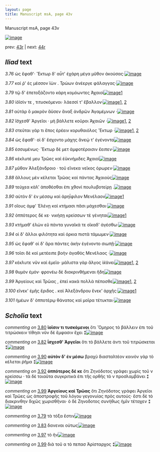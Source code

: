 ```yaml
---
layout: page
title: Manuscript msA, page 43v
---
```


Manuscript msA, page 43v

[![image](http://www.homermultitext.org/iipsrv?OBJ=IIP,1.0&FIF=/project/homer/pyramidal/deepzoom/hmt/vaimg/2017a/VA043VN_0545.tif&WID=100&CVT=JPEG)](http://www.homermultitext.org/ict2/?urn=urn:cite2:hmt:vaimg.2017a:VA043VN_0545)

prev:  [43r](../43r) | next:  [44r](../44r)

## *Iliad* text

*3.76* <a id="3.76"/> ὡς ἔφαθ'· Ἕκτωρ δ' αὖτ' ἐχάρη μέγα μῦθον ἀκούσας·[![image](http://www.homermultitext.org/iipsrv?OBJ=IIP,1.0&FIF=/project/homer/pyramidal/deepzoom/hmt/vaimg/2017a/VA043VN_0545.tif&RGN=0.49,0.2352,0.399,0.0278&WID=1000&CVT=JPEG)](http://www.homermultitext.org/ict2/?urn=urn:cite2:hmt:vaimg.2017a:VA043VN_0545@0.49,0.2352,0.399,0.0278)

*3.77* <a id="3.77"/> καί ῥ' ἐς μέσσον ϊὼν . Τρώων ἀνέεργε φάλαγγας·[![image](http://www.homermultitext.org/iipsrv?OBJ=IIP,1.0&FIF=/project/homer/pyramidal/deepzoom/hmt/vaimg/2017a/VA043VN_0545.tif&RGN=0.49,0.2577,0.372,0.0225&WID=1000&CVT=JPEG)](http://www.homermultitext.org/ict2/?urn=urn:cite2:hmt:vaimg.2017a:VA043VN_0545@0.49,0.2577,0.372,0.0225)

*3.79* <a id="3.79"/> τῷ δ' ἐπετοξάζοντο κάρη κομόωντες Ἀχαιοὶ[![image](http://www.homermultitext.org/iipsrv?OBJ=IIP,1.0&FIF=/project/homer/pyramidal/deepzoom/hmt/vaimg/2017a/VA043VN_0545.tif&RGN=0.489,0.281,0.372,0.0225&WID=1000&CVT=JPEG)](http://www.homermultitext.org/ict2/?urn=urn:cite2:hmt:vaimg.2017a:VA043VN_0545@0.489,0.281,0.372,0.0225)[1](#msAil_3.688)

*3.80* <a id="3.80"/> ἰ̈οῖσίν τε , τιτυσκόμενοι· λάεσσί τ' ἔβαλλον·[![image](http://www.homermultitext.org/iipsrv?OBJ=IIP,1.0&FIF=/project/homer/pyramidal/deepzoom/hmt/vaimg/2017a/VA043VN_0545.tif&RGN=0.491,0.2953,0.347,0.0263&WID=1000&CVT=JPEG)](http://www.homermultitext.org/ict2/?urn=urn:cite2:hmt:vaimg.2017a:VA043VN_0545@0.491,0.2953,0.347,0.0263)[1](#msAil_3.689), [2](#msA_3.149)

*3.81* <a id="3.81"/> αὐτὰρ ὃ μακρὸν ἄϋσεν ἄναξ ἀνδρῶν Ἀγαμέμνων ·[![image](http://www.homermultitext.org/iipsrv?OBJ=IIP,1.0&FIF=/project/homer/pyramidal/deepzoom/hmt/vaimg/2017a/VA043VN_0545.tif&RGN=0.493,0.3133,0.392,0.0233&WID=1000&CVT=JPEG)](http://www.homermultitext.org/ict2/?urn=urn:cite2:hmt:vaimg.2017a:VA043VN_0545@0.493,0.3133,0.392,0.0233)

*3.82* <a id="3.82"/> ἴ̈σχεσθ' Ἀργεῖοι · μὴ βάλλετε κοῦροι Ἀχαιῶν ·[![image](http://www.homermultitext.org/iipsrv?OBJ=IIP,1.0&FIF=/project/homer/pyramidal/deepzoom/hmt/vaimg/2017a/VA043VN_0545.tif&RGN=0.49,0.3313,0.354,0.027&WID=1000&CVT=JPEG)](http://www.homermultitext.org/ict2/?urn=urn:cite2:hmt:vaimg.2017a:VA043VN_0545@0.49,0.3313,0.354,0.027)[1](#msA_3.151), [2](#msAim_3.686)

*3.83* <a id="3.83"/> στεῦται γάρ τι ἔπος ἐρέειν κορυθαιόλος Ἕκτωρ ·[![image](http://www.homermultitext.org/iipsrv?OBJ=IIP,1.0&FIF=/project/homer/pyramidal/deepzoom/hmt/vaimg/2017a/VA043VN_0545.tif&RGN=0.493,0.3516,0.38,0.0255&WID=1000&CVT=JPEG)](http://www.homermultitext.org/ict2/?urn=urn:cite2:hmt:vaimg.2017a:VA043VN_0545@0.493,0.3516,0.38,0.0255)[1](#msAil_3.690), [2](#msA_3.152)

*3.84* <a id="3.84"/> ὡς ἔφαθ'· οἱ δ' ἔσχοντο μάχης ἄνεῴ τ' ἐγένοντο[![image](http://www.homermultitext.org/iipsrv?OBJ=IIP,1.0&FIF=/project/homer/pyramidal/deepzoom/hmt/vaimg/2017a/VA043VN_0545.tif&RGN=0.492,0.3689,0.38,0.0255&WID=1000&CVT=JPEG)](http://www.homermultitext.org/ict2/?urn=urn:cite2:hmt:vaimg.2017a:VA043VN_0545@0.492,0.3689,0.38,0.0255)

*3.85* <a id="3.85"/> ἐσσυμένως· Ἕκτωρ δὲ μετ ἀμφοτέροισιν ἔειπεν·[![image](http://www.homermultitext.org/iipsrv?OBJ=IIP,1.0&FIF=/project/homer/pyramidal/deepzoom/hmt/vaimg/2017a/VA043VN_0545.tif&RGN=0.491,0.3862,0.394,0.0255&WID=1000&CVT=JPEG)](http://www.homermultitext.org/ict2/?urn=urn:cite2:hmt:vaimg.2017a:VA043VN_0545@0.491,0.3862,0.394,0.0255)

*3.86* <a id="3.86"/> κέκλυτέ μευ Τρῶες καὶ ἐϋκνήμιδες Ἀχαιοὶ[![image](http://www.homermultitext.org/iipsrv?OBJ=IIP,1.0&FIF=/project/homer/pyramidal/deepzoom/hmt/vaimg/2017a/VA043VN_0545.tif&RGN=0.493,0.405,0.365,0.0233&WID=1000&CVT=JPEG)](http://www.homermultitext.org/ict2/?urn=urn:cite2:hmt:vaimg.2017a:VA043VN_0545@0.493,0.405,0.365,0.0233)

*3.87* <a id="3.87"/> μῦθον Ἀλεξάνδροιο · τοῦ εἵνεκα νεῖκος όρωρεν·[![image](http://www.homermultitext.org/iipsrv?OBJ=IIP,1.0&FIF=/project/homer/pyramidal/deepzoom/hmt/vaimg/2017a/VA043VN_0545.tif&RGN=0.494,0.4237,0.381,0.0233&WID=1000&CVT=JPEG)](http://www.homermultitext.org/ict2/?urn=urn:cite2:hmt:vaimg.2017a:VA043VN_0545@0.494,0.4237,0.381,0.0233)

*3.88* <a id="3.88"/> ἄλλους μὲν κέλεται Τρῶας καὶ πάντας Ἀχαιοὺς[![image](http://www.homermultitext.org/iipsrv?OBJ=IIP,1.0&FIF=/project/homer/pyramidal/deepzoom/hmt/vaimg/2017a/VA043VN_0545.tif&RGN=0.499,0.444,0.384,0.024&WID=1000&CVT=JPEG)](http://www.homermultitext.org/ict2/?urn=urn:cite2:hmt:vaimg.2017a:VA043VN_0545@0.499,0.444,0.384,0.024)

*3.89* <a id="3.89"/> τεύχεα κὰλ' ἀποθέσθαι ἐπι χθονὶ πουλυβοτείρῃ .[![image](http://www.homermultitext.org/iipsrv?OBJ=IIP,1.0&FIF=/project/homer/pyramidal/deepzoom/hmt/vaimg/2017a/VA043VN_0545.tif&RGN=0.497,0.4583,0.397,0.0293&WID=1000&CVT=JPEG)](http://www.homermultitext.org/ict2/?urn=urn:cite2:hmt:vaimg.2017a:VA043VN_0545@0.497,0.4583,0.397,0.0293)

*3.90* <a id="3.90"/> αὐτὸν δ' ἐν μέσσῳ καὶ ἀρηΐφιλον Μενέλαον[![image](http://www.homermultitext.org/iipsrv?OBJ=IIP,1.0&FIF=/project/homer/pyramidal/deepzoom/hmt/vaimg/2017a/VA043VN_0545.tif&RGN=0.501,0.4778,0.355,0.0278&WID=1000&CVT=JPEG)](http://www.homermultitext.org/ict2/?urn=urn:cite2:hmt:vaimg.2017a:VA043VN_0545@0.501,0.4778,0.355,0.0278)[1](#msA_3.157)

*3.91* <a id="3.91"/> οἴους ἀμφ' Ἑλένῃ καὶ κτήμασι πᾶσι μάχεσθαι·[![image](http://www.homermultitext.org/iipsrv?OBJ=IIP,1.0&FIF=/project/homer/pyramidal/deepzoom/hmt/vaimg/2017a/VA043VN_0545.tif&RGN=0.495,0.4981,0.395,0.0278&WID=1000&CVT=JPEG)](http://www.homermultitext.org/ict2/?urn=urn:cite2:hmt:vaimg.2017a:VA043VN_0545@0.495,0.4981,0.395,0.0278)

*3.92* <a id="3.92"/> ὁππότερος δέ κε· νικήσῃ κρείσσων τὲ γένηται[![image](http://www.homermultitext.org/iipsrv?OBJ=IIP,1.0&FIF=/project/homer/pyramidal/deepzoom/hmt/vaimg/2017a/VA043VN_0545.tif&RGN=0.494,0.5139,0.397,0.0255&WID=1000&CVT=JPEG)](http://www.homermultitext.org/ict2/?urn=urn:cite2:hmt:vaimg.2017a:VA043VN_0545@0.494,0.5139,0.397,0.0255)[1](#msA_3.158)

*3.93* <a id="3.93"/> κτήμαθ' ἑλὼν εῦ πάντα γυναῖκά τε οἴκαδ' ἀγέσθω·[![image](http://www.homermultitext.org/iipsrv?OBJ=IIP,1.0&FIF=/project/homer/pyramidal/deepzoom/hmt/vaimg/2017a/VA043VN_0545.tif&RGN=0.496,0.5357,0.407,0.0255&WID=1000&CVT=JPEG)](http://www.homermultitext.org/ict2/?urn=urn:cite2:hmt:vaimg.2017a:VA043VN_0545@0.496,0.5357,0.407,0.0255)

*3.94* <a id="3.94"/> οἱ δ' ἄλλοι φιλότητα καὶ όρκια πιστὰ τάμωμεν·[![image](http://www.homermultitext.org/iipsrv?OBJ=IIP,1.0&FIF=/project/homer/pyramidal/deepzoom/hmt/vaimg/2017a/VA043VN_0545.tif&RGN=0.496,0.55,0.382,0.025&WID=1000&CVT=JPEG)](http://www.homermultitext.org/ict2/?urn=urn:cite2:hmt:vaimg.2017a:VA043VN_0545@0.496,0.55,0.382,0.025)

*3.95* <a id="3.95"/> ὡς ἔφαθ' οἱ δ' ἄρα πάντες ἀκὴν ἐγένοντο σιωπῇ·[![image](http://www.homermultitext.org/iipsrv?OBJ=IIP,1.0&FIF=/project/homer/pyramidal/deepzoom/hmt/vaimg/2017a/VA043VN_0545.tif&RGN=0.492,0.5672,0.404,0.0308&WID=1000&CVT=JPEG)](http://www.homermultitext.org/ict2/?urn=urn:cite2:hmt:vaimg.2017a:VA043VN_0545@0.492,0.5672,0.404,0.0308)

*3.96* <a id="3.96"/> τοῖσι δὲ καὶ μετέειπε βοὴν ἀγαθὸς Μενέλαος ·[![image](http://www.homermultitext.org/iipsrv?OBJ=IIP,1.0&FIF=/project/homer/pyramidal/deepzoom/hmt/vaimg/2017a/VA043VN_0545.tif&RGN=0.495,0.5875,0.387,0.027&WID=1000&CVT=JPEG)](http://www.homermultitext.org/ict2/?urn=urn:cite2:hmt:vaimg.2017a:VA043VN_0545@0.495,0.5875,0.387,0.027)

*3.97* <a id="3.97"/> κέκλυτε νῦν καὶ ἐμεῖο· μάλιστα γὰρ ἄλγος ἱ̈κάνει[![image](http://www.homermultitext.org/iipsrv?OBJ=IIP,1.0&FIF=/project/homer/pyramidal/deepzoom/hmt/vaimg/2017a/VA043VN_0545.tif&RGN=0.494,0.6026,0.412,0.0301&WID=1000&CVT=JPEG)](http://www.homermultitext.org/ict2/?urn=urn:cite2:hmt:vaimg.2017a:VA043VN_0545@0.494,0.6026,0.412,0.0301)[1](#msAim_3.687), [2](#msA_3.163)

*3.98* <a id="3.98"/> θυμὸν ἐμόν· φρονέω δὲ διακρινθήμεναι ἤδη[![image](http://www.homermultitext.org/iipsrv?OBJ=IIP,1.0&FIF=/project/homer/pyramidal/deepzoom/hmt/vaimg/2017a/VA043VN_0545.tif&RGN=0.504,0.6206,0.385,0.0331&WID=1000&CVT=JPEG)](http://www.homermultitext.org/ict2/?urn=urn:cite2:hmt:vaimg.2017a:VA043VN_0545@0.504,0.6206,0.385,0.0331)

*3.99* <a id="3.99"/> Ἀργείους καὶ Τρῶας , ἐπεὶ κακὰ πολλὰ πέποσθε[![image](http://www.homermultitext.org/iipsrv?OBJ=IIP,1.0&FIF=/project/homer/pyramidal/deepzoom/hmt/vaimg/2017a/VA043VN_0545.tif&RGN=0.498,0.6431,0.392,0.0293&WID=1000&CVT=JPEG)](http://www.homermultitext.org/ict2/?urn=urn:cite2:hmt:vaimg.2017a:VA043VN_0545@0.498,0.6431,0.392,0.0293)[1](#msAint_3.165), [2](#msA_3.164)

*3.100* <a id="3.100"/> εἵνεκ' ἐμῆς ἔριδος . καὶ Ἀλεξάνδρου ἕνεκ' ἀρχῆς·[![image](http://www.homermultitext.org/iipsrv?OBJ=IIP,1.0&FIF=/project/homer/pyramidal/deepzoom/hmt/vaimg/2017a/VA043VN_0545.tif&RGN=0.495,0.6597,0.392,0.0293&WID=1000&CVT=JPEG)](http://www.homermultitext.org/ict2/?urn=urn:cite2:hmt:vaimg.2017a:VA043VN_0545@0.495,0.6597,0.392,0.0293)[1](#msA_3.168)

*3.101* <a id="3.101"/> ἡμέων δ' ὁπποτέρῳ θάνατος καὶ μοῖρα τέτυκται·[![image](http://www.homermultitext.org/iipsrv?OBJ=IIP,1.0&FIF=/project/homer/pyramidal/deepzoom/hmt/vaimg/2017a/VA043VN_0545.tif&RGN=0.498,0.6769,0.403,0.0308&WID=1000&CVT=JPEG)](http://www.homermultitext.org/ict2/?urn=urn:cite2:hmt:vaimg.2017a:VA043VN_0545@0.498,0.6769,0.403,0.0308)

## *Scholia* text

*commenting on* [3.80](#3.80)  <a id="msA_3.149"/> **ϊοῖσιν τι τυσκόμενοι** ὅτι Ὅμηρος τὸ βάλλειν ἐπι τοῦ τιτρώσκειν τίθησι νῦν δὲ ἔμφασιν ἔχει ⁑[![image](http://www.homermultitext.org/iipsrv?OBJ=IIP,1.0&FIF=/project/homer/pyramidal/deepzoom/hmt/vaimg/2017a/VA043VN_0545.tif&RGN=0.23507738,0.28796680,0.19841562,0.04107884&WID=1000&CVT=JPEG)](http://www.homermultitext.org/ict2/?urn=urn:cite2:hmt:vaimg.2017a:VA043VN_0545@0.23507738,0.28796680,0.19841562,0.04107884)

*commenting on* [3.82](#3.82)  <a id="msA_3.151"/> **ΐσχεσθ' Ἀργεῖοι** ὅτι τὸ βάλλετε ἀντι τοῦ τιτρώσκεται ⁑[![image](http://www.homermultitext.org/iipsrv?OBJ=IIP,1.0&FIF=/project/homer/pyramidal/deepzoom/hmt/vaimg/2017a/VA043VN_0545.tif&RGN=0.23470892,0.32697095,0.19712601,0.02821577&WID=1000&CVT=JPEG)](http://www.homermultitext.org/ict2/?urn=urn:cite2:hmt:vaimg.2017a:VA043VN_0545@0.23470892,0.32697095,0.19712601,0.02821577)

*commenting on* [3.90](#3.90)  <a id="msA_3.157"/> **αὐτὸν δ' ἐν μέσω** βραχὺ διασταλτέον κοινὸν γὰρ τὸ κέλεται ῥῆμα ⁑[![image](http://www.homermultitext.org/iipsrv?OBJ=IIP,1.0&FIF=/project/homer/pyramidal/deepzoom/hmt/vaimg/2017a/VA043VN_0545.tif&RGN=0.23415623,0.37621024,0.21223287,0.03568465&WID=1000&CVT=JPEG)](http://www.homermultitext.org/ict2/?urn=urn:cite2:hmt:vaimg.2017a:VA043VN_0545@0.23415623,0.37621024,0.21223287,0.03568465)

*commenting on* [3.92](#3.92)  <a id="msA_3.158"/> **ὁππότερος δέ κε** ὅτι Ζηνόδοτος γράφει χωρὶς τοῦ ν κρείσσω · τὰ δὲ τοιαῦτα συγκριτικὰ ἐπι τῆς ορθῆς τὸ ν προσλαμβάνει ⁑[![image](http://www.homermultitext.org/iipsrv?OBJ=IIP,1.0&FIF=/project/homer/pyramidal/deepzoom/hmt/vaimg/2017a/VA043VN_0545.tif&RGN=0.23065586,0.40663900,0.22107590,0.05975104&WID=1000&CVT=JPEG)](http://www.homermultitext.org/ict2/?urn=urn:cite2:hmt:vaimg.2017a:VA043VN_0545@0.23065586,0.40663900,0.22107590,0.05975104)

*commenting on* [3.99](#3.99)  <a id="msA_3.164"/> **Ἀργείους καὶ Τρῶας** ὅτι Ζηνόδοτος γράφει Ἀργεῖοι καὶ Τρῶες ὡς ἀποστροφῆς τοῦ λόγου γεγονυίας πρὸς αυτούς· ἔστι δὲ τὸ διακρινθην διχῶς χωρισθῆναι· ὁ δὲ Ζηνοδοτος συνήθως ἡμῖν τέταχεν ⁑[![image](http://www.homermultitext.org/iipsrv?OBJ=IIP,1.0&FIF=/project/homer/pyramidal/deepzoom/hmt/vaimg/2017a/VA043VN_0545.tif&RGN=0.22844510,0.63112033,0.22991894,0.07551867&WID=1000&CVT=JPEG)](http://www.homermultitext.org/ict2/?urn=urn:cite2:hmt:vaimg.2017a:VA043VN_0545@0.22844510,0.63112033,0.22991894,0.07551867)

*commenting on* [3.79](#3.79)  <a id="msAil_3.688.comment"/> τὰ τόξα ἔστιν[![image](http://www.homermultitext.org/iipsrv?OBJ=IIP,1.0&FIF=/project/homer/pyramidal/deepzoom/hmt/vaimg/2017a/VA043VN_0545.tif&RGN=0.54439941,0.27372061,0.11643331,0.02351314&WID=1000&CVT=JPEG)](http://www.homermultitext.org/ict2/?urn=urn:cite2:hmt:vaimg.2017a:VA043VN_0545@0.54439941,0.27372061,0.11643331,0.02351314)

*commenting on* [3.83](#3.83)  <a id="msAil_3.690.comment"/> δανεναι οὑτως[![image](http://www.homermultitext.org/iipsrv?OBJ=IIP,1.0&FIF=/project/homer/pyramidal/deepzoom/hmt/vaimg/2017a/VA043VN_0545.tif&RGN=0.49834193,0.34979253,0.09837878,0.02406639&WID=1000&CVT=JPEG)](http://www.homermultitext.org/ict2/?urn=urn:cite2:hmt:vaimg.2017a:VA043VN_0545@0.49834193,0.34979253,0.09837878,0.02406639)

*commenting on* [3.97](#3.97)  <a id="msAim_3.687.comment"/> τὸ ῆν[![image](http://www.homermultitext.org/iipsrv?OBJ=IIP,1.0&FIF=/project/homer/pyramidal/deepzoom/hmt/vaimg/2017a/VA043VN_0545.tif&RGN=0.46094326,0.62047026,0.02210759,0.01009682&WID=1000&CVT=JPEG)](http://www.homermultitext.org/ict2/?urn=urn:cite2:hmt:vaimg.2017a:VA043VN_0545@0.46094326,0.62047026,0.02210759,0.01009682)

*commenting on* [3.99](#3.99)  <a id="msAint_3.165.comment"/> διὰ τοῦ α τὸ πεπασ Ἀρίσταρχος ⁑[![image](http://www.homermultitext.org/iipsrv?OBJ=IIP,1.0&FIF=/project/homer/pyramidal/deepzoom/hmt/vaimg/2017a/VA043VN_0545.tif&RGN=0.88890936,0.63526971,0.02450258,0.02378976&WID=1000&CVT=JPEG)](http://www.homermultitext.org/ict2/?urn=urn:cite2:hmt:vaimg.2017a:VA043VN_0545@0.88890936,0.63526971,0.02450258,0.02378976)